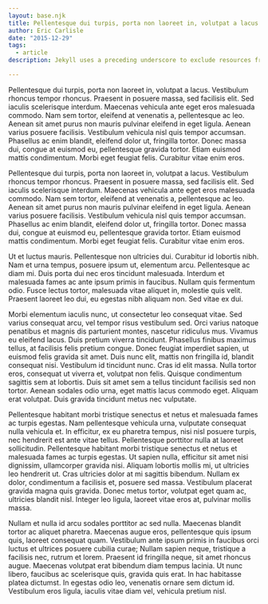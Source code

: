 ```yaml
---
layout: base.njk
title: Pellentesque dui turpis, porta non laoreet in, volutpat a lacus
author: Eric Carlisle
date: "2015-12-29"
tags: 
  - article
description: Jekyll uses a preceding underscore to exclude resources from a site build. This article explains how to prevent performance drops by files added by package managers.

---
```

Pellentesque dui turpis, porta non laoreet in, volutpat a lacus. Vestibulum rhoncus tempor rhoncus. Praesent in posuere massa, sed facilisis elit. Sed iaculis scelerisque interdum. Maecenas vehicula ante eget eros malesuada commodo. Nam sem tortor, eleifend at venenatis a, pellentesque ac leo. Aenean sit amet purus non mauris pulvinar eleifend in eget ligula. Aenean varius posuere facilisis. Vestibulum vehicula nisl quis tempor accumsan. Phasellus ac enim blandit, eleifend dolor ut, fringilla tortor. Donec massa dui, congue at euismod eu, pellentesque gravida tortor. Etiam euismod mattis condimentum. Morbi eget feugiat felis. Curabitur vitae enim eros.
<!-- excerpt -->
Pellentesque dui turpis, porta non laoreet in, volutpat a lacus. Vestibulum rhoncus tempor rhoncus. Praesent in posuere massa, sed facilisis elit. Sed iaculis scelerisque interdum. Maecenas vehicula ante eget eros malesuada commodo. Nam sem tortor, eleifend at venenatis a, pellentesque ac leo. Aenean sit amet purus non mauris pulvinar eleifend in eget ligula. Aenean varius posuere facilisis. Vestibulum vehicula nisl quis tempor accumsan. Phasellus ac enim blandit, eleifend dolor ut, fringilla tortor. Donec massa dui, congue at euismod eu, pellentesque gravida tortor. Etiam euismod mattis condimentum. Morbi eget feugiat felis. Curabitur vitae enim eros.

Ut et luctus mauris. Pellentesque non ultricies dui. Curabitur id lobortis nibh. Nam et urna tempus, posuere ipsum ut, elementum arcu. Pellentesque ac diam mi. Duis porta dui nec eros tincidunt malesuada. Interdum et malesuada fames ac ante ipsum primis in faucibus. Nullam quis fermentum odio. Fusce lectus tortor, malesuada vitae aliquet in, molestie quis velit. Praesent laoreet leo dui, eu egestas nibh aliquam non. Sed vitae ex dui.

Morbi elementum iaculis nunc, ut consectetur leo consequat vitae. Sed varius consequat arcu, vel tempor risus vestibulum sed. Orci varius natoque penatibus et magnis dis parturient montes, nascetur ridiculus mus. Vivamus eu eleifend lacus. Duis pretium viverra tincidunt. Phasellus finibus maximus tellus, at facilisis felis pretium congue. Donec feugiat imperdiet sapien, ut euismod felis gravida sit amet. Duis nunc elit, mattis non fringilla id, blandit consequat nisi. Vestibulum id tincidunt nunc. Cras id elit massa. Nulla tortor eros, consequat ut viverra et, volutpat non felis. Quisque condimentum sagittis sem at lobortis. Duis sit amet sem a tellus tincidunt facilisis sed non tortor. Aenean sodales odio urna, eget mattis lacus commodo eget. Aliquam erat volutpat. Duis gravida tincidunt metus nec vulputate.

Pellentesque habitant morbi tristique senectus et netus et malesuada fames ac turpis egestas. Nam pellentesque vehicula urna, vulputate consequat nulla vehicula et. In efficitur, ex eu pharetra tempus, nisi nisl posuere turpis, nec hendrerit est ante vitae tellus. Pellentesque porttitor nulla at laoreet sollicitudin. Pellentesque habitant morbi tristique senectus et netus et malesuada fames ac turpis egestas. Ut sapien nulla, efficitur sit amet nisi dignissim, ullamcorper gravida nisi. Aliquam lobortis mollis mi, ut ultricies leo hendrerit ut. Cras ultricies dolor at mi sagittis bibendum. Nullam ex dolor, condimentum a facilisis et, posuere sed massa. Vestibulum placerat gravida magna quis gravida. Donec metus tortor, volutpat eget quam ac, ultricies blandit nisl. Integer leo ligula, laoreet vitae eros at, pulvinar mollis massa.

Nullam et nulla id arcu sodales porttitor ac sed nulla. Maecenas blandit tortor ac aliquet pharetra. Maecenas augue eros, pellentesque quis ipsum quis, laoreet consequat quam. Vestibulum ante ipsum primis in faucibus orci luctus et ultrices posuere cubilia curae; Nullam sapien neque, tristique a facilisis nec, rutrum et lorem. Praesent id fringilla neque, sit amet rhoncus augue. Maecenas volutpat erat bibendum diam tempus lacinia. Ut nunc libero, faucibus ac scelerisque quis, gravida quis erat. In hac habitasse platea dictumst. In egestas odio leo, venenatis ornare sem dictum id. Vestibulum eros ligula, iaculis vitae diam vel, vehicula pretium nisl.
